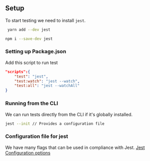 ## Setup 

To start testing we need to install ``jest``.   
```sh
 yarn add --dev jest
 ``` 

 ```sh 
 npm i --save-dev jest
 ```
### Setting up Package.json

Add this script to run test
```json
"scripts":{
    "test": "jest",
    "test:watch": "jest --watch",
    "test:all": "jest --watchAll"
}
```

### Running from the CLI

We can run tests directly from the CLI if it's globally installed. 
```sh
jest --init // Provides a configuration file 
```

### Configuration file for jest 
We have many flags that can be used in compliance with Jest.
[Jest Configuration options](https://jestjs.io/docs/cli)